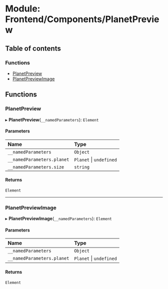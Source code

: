 # Module: Frontend/Components/PlanetPreview

## Table of contents

### Functions

- [PlanetPreview](Frontend_Components_PlanetPreview.md#planetpreview)
- [PlanetPreviewImage](Frontend_Components_PlanetPreview.md#planetpreviewimage)

## Functions

### PlanetPreview

▸ **PlanetPreview**(`__namedParameters`): `Element`

#### Parameters

| Name                       | Type                    |
| :------------------------- | :---------------------- |
| `__namedParameters`        | `Object`                |
| `__namedParameters.planet` | `Planet` \| `undefined` |
| `__namedParameters.size`   | `string`                |

#### Returns

`Element`

---

### PlanetPreviewImage

▸ **PlanetPreviewImage**(`__namedParameters`): `Element`

#### Parameters

| Name                       | Type                    |
| :------------------------- | :---------------------- |
| `__namedParameters`        | `Object`                |
| `__namedParameters.planet` | `Planet` \| `undefined` |

#### Returns

`Element`
